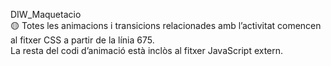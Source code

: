 DIW_Maquetacio  
🟡 Totes les animacions i transicions relacionades amb l’activitat comencen al fitxer CSS a partir de la línia 675.  
La resta del codi d’animació està inclòs al fitxer JavaScript extern.
